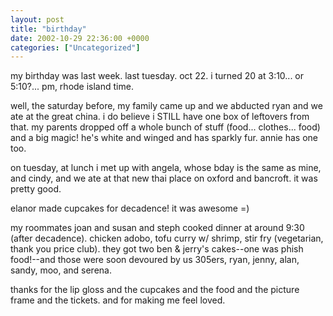 ```yaml
---
layout: post
title: "birthday"
date: 2002-10-29 22:36:00 +0000
categories: ["Uncategorized"]
---
```


my birthday was last week. last tuesday. oct 22. i turned 20 at 3:10... or 5:10?... pm, rhode island time. 

well, the saturday before, my family came up and we abducted ryan and we ate at the great china. i do believe i STILL have one box of leftovers from that. my parents dropped off a whole bunch of stuff (food... clothes... food) and a big magic! he's white and winged and has sparkly fur. annie has one too.

on tuesday, at lunch i met up with angela, whose bday is the same as mine, and cindy, and we ate at that new thai place on oxford and bancroft. it was pretty good. 

elanor made cupcakes for decadence! it was awesome =) 

my roommates joan and susan and steph cooked dinner at around 9:30 (after decadence). chicken adobo, tofu curry w/ shrimp, stir fry (vegetarian, thank you price club). they got two ben & jerry's cakes--one was phish food!--and those were soon devoured by us 305ers, ryan, jenny, alan, sandy, moo, and serena. 

thanks for the lip gloss and the cupcakes and the food and the picture frame and the tickets. and for making me feel loved.